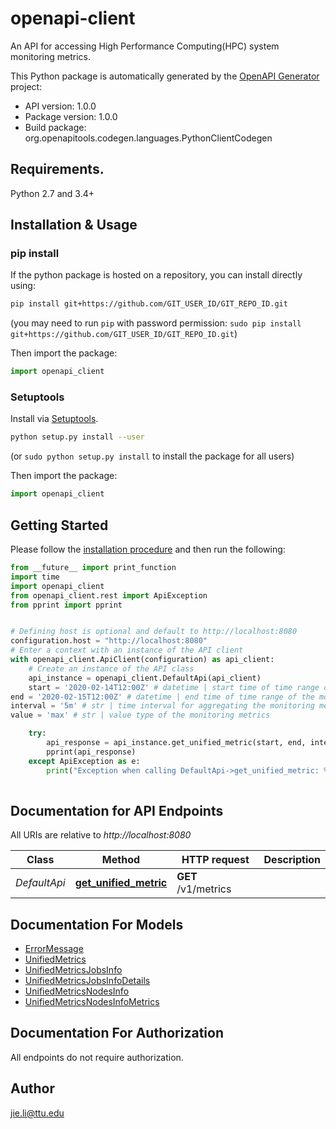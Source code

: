 # openapi-client
An API for accessing High Performance Computing(HPC) system monitoring metrics.

This Python package is automatically generated by the [OpenAPI Generator](https://openapi-generator.tech) project:

- API version: 1.0.0
- Package version: 1.0.0
- Build package: org.openapitools.codegen.languages.PythonClientCodegen

## Requirements.

Python 2.7 and 3.4+

## Installation & Usage
### pip install

If the python package is hosted on a repository, you can install directly using:

```sh
pip install git+https://github.com/GIT_USER_ID/GIT_REPO_ID.git
```
(you may need to run `pip` with password permission: `sudo pip install git+https://github.com/GIT_USER_ID/GIT_REPO_ID.git`)

Then import the package:
```python
import openapi_client
```

### Setuptools

Install via [Setuptools](http://pypi.python.org/pypi/setuptools).

```sh
python setup.py install --user
```
(or `sudo python setup.py install` to install the package for all users)

Then import the package:
```python
import openapi_client
```

## Getting Started

Please follow the [installation procedure](#installation--usage) and then run the following:

```python
from __future__ import print_function
import time
import openapi_client
from openapi_client.rest import ApiException
from pprint import pprint


# Defining host is optional and default to http://localhost:8080
configuration.host = "http://localhost:8080"
# Enter a context with an instance of the API client
with openapi_client.ApiClient(configuration) as api_client:
    # Create an instance of the API class
    api_instance = openapi_client.DefaultApi(api_client)
    start = '2020-02-14T12:00Z' # datetime | start time of time range of the monitoring metrics
end = '2020-02-15T12:00Z' # datetime | end time of time range of the monitoring metrics
interval = '5m' # str | time interval for aggregating the monitoring metrics
value = 'max' # str | value type of the monitoring metrics

    try:
        api_response = api_instance.get_unified_metric(start, end, interval, value)
        pprint(api_response)
    except ApiException as e:
        print("Exception when calling DefaultApi->get_unified_metric: %s\n" % e)
    
```

## Documentation for API Endpoints

All URIs are relative to *http://localhost:8080*

Class | Method | HTTP request | Description
------------ | ------------- | ------------- | -------------
*DefaultApi* | [**get_unified_metric**](docs/DefaultApi.md#get_unified_metric) | **GET** /v1/metrics | 


## Documentation For Models

 - [ErrorMessage](docs/ErrorMessage.md)
 - [UnifiedMetrics](docs/UnifiedMetrics.md)
 - [UnifiedMetricsJobsInfo](docs/UnifiedMetricsJobsInfo.md)
 - [UnifiedMetricsJobsInfoDetails](docs/UnifiedMetricsJobsInfoDetails.md)
 - [UnifiedMetricsNodesInfo](docs/UnifiedMetricsNodesInfo.md)
 - [UnifiedMetricsNodesInfoMetrics](docs/UnifiedMetricsNodesInfoMetrics.md)


## Documentation For Authorization

 All endpoints do not require authorization.

## Author

jie.li@ttu.edu


